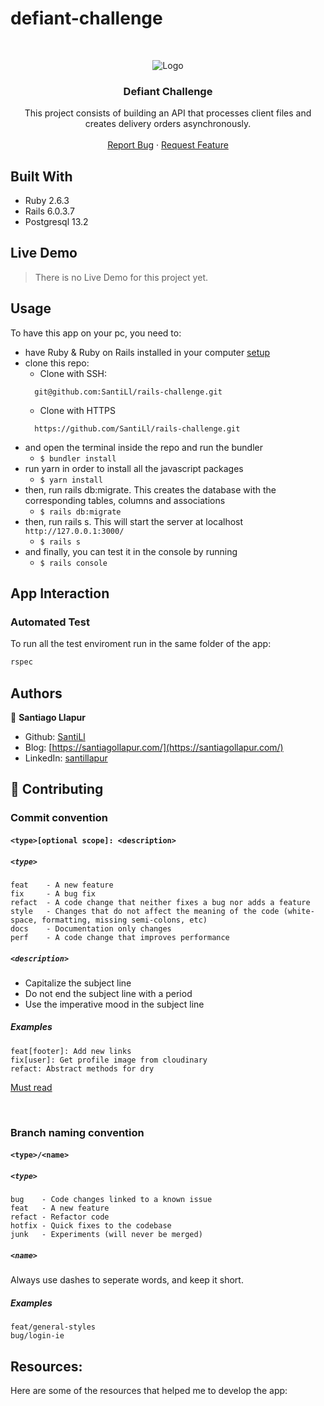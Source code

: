 # defiant-challenge

<br />
<p align="center">
<img src="https://defiantapp.tech/wp-content/uploads/2020/07/logo.png" alt="Logo">

  <h3 align="center">Defiant Challenge</h3>

  <p align="center">
    This project consists of building an API that processes client files and creates delivery orders asynchronously.
    <br />
    <br />
    <a href="https://github.com/SantiLl/rails-challenge/issues">Report Bug</a>
    ·
    <a href="https://github.com/SantiLl/rails-challenge/issues">Request Feature</a>
  </p>
</p>

## Built With

- Ruby 2.6.3
- Rails 6.0.3.7
- Postgresql 13.2

## Live Demo

> There is no Live Demo for this project yet.


<!-- INSTALLATION -->
## Usage

To have this app on your pc, you need to:
* have Ruby & Ruby on Rails installed in your computer [setup](https://github.com/lewagon/setup)
* clone this repo:
  - Clone with SSH:
  ```
    git@github.com:SantiLl/rails-challenge.git
  ```
  - Clone with HTTPS
  ```
    https://github.com/SantiLl/rails-challenge.git
  ```
* and open the terminal inside the repo and run the bundler
  - ```$ bundler install```
* run yarn in order to install all the javascript packages
  - ```$ yarn install```
* then, run rails db:migrate. This creates the database with the corresponding tables, columns and associations
  - ```$ rails db:migrate```
* then, run rails s. This will start the server at localhost `http://127.0.0.1:3000/`
  - ```$ rails s```
* and finally, you can test it in the console by running
  - ```$ rails console```

## App Interaction


<!-- AUTOMATED TEST -->
### Automated Test

To run all the test enviroment run in the same folder of the app:
```bash
rspec
```

## Authors

👤 **Santiago Llapur**

- Github: [SantiLl](https://github.com/SantilL)
- Blog: [https://santiagollapur.com/](https://santiagollapur.com/)
- LinkedIn: [santillapur](https://www.linkedin.com/in/santillapur/)

## 🤝 Contributing

### Commit convention
#### `<type>[optional scope]: <description>`

##### `<type>`
```
feat    - A new feature
fix     - A bug fix
refact  - A code change that neither fixes a bug nor adds a feature
style   - Changes that do not affect the meaning of the code (white-space, formatting, missing semi-colons, etc)
docs    - Documentation only changes
perf    - A code change that improves performance
```

##### `<description>`
- Capitalize the subject line
- Do not end the subject line with a period
- Use the imperative mood in the subject line

##### Examples
```
feat[footer]: Add new links
fix[user]: Get profile image from cloudinary
refact: Abstract methods for dry
```

[Must read](https://chris.beams.io/posts/git-commit/#seven-rules)

&nbsp;
### Branch naming convention
#### `<type>/<name>`

##### `<type>`
```
bug    - Code changes linked to a known issue
feat   - A new feature
refact - Refactor code
hotfix - Quick fixes to the codebase
junk   - Experiments (will never be merged)
```

##### `<name>`
Always use dashes to seperate words, and keep it short.

##### Examples
```
feat/general-styles
bug/login-ie
```

## Resources:
Here are some of the resources that helped me to develop the app:

